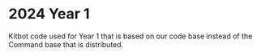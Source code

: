 # 2024 Year 1
Kitbot code used for Year 1 that is based on our code base instead of the Command base that is distributed.
